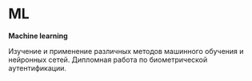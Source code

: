 # ML
__Machine learning__

Изучение и применение различных методов машинного обучения и нейронных сетей.
Дипломная работа по биометрической аутентификации.
